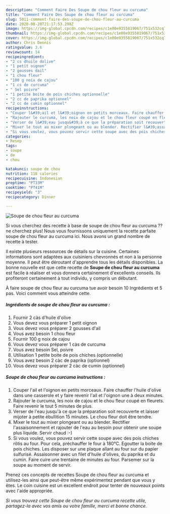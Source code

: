 ```yaml
---
description: "Comment Faire Des Soupe de chou fleur au curcuma"
title: "Comment Faire Des Soupe de chou fleur au curcuma"
slug: 5011-comment-faire-des-soupe-de-chou-fleur-au-curcuma
date: 2020-08-20T21:17:53.298Z
image: https://img-global.cpcdn.com/recipes/c1e00e9355819067/751x532cq70/soupe-de-chou-fleur-au-curcuma-photo-principale-de-la-recette.jpg
thumbnail: https://img-global.cpcdn.com/recipes/c1e00e9355819067/751x532cq70/soupe-de-chou-fleur-au-curcuma-photo-principale-de-la-recette.jpg
cover: https://img-global.cpcdn.com/recipes/c1e00e9355819067/751x532cq70/soupe-de-chou-fleur-au-curcuma-photo-principale-de-la-recette.jpg
author: Chris Dennis
ratingvalue: 3.6
reviewcount: 14
recipeingredient:
- "2 cs dhuile dolive"
- "1 petit oignon"
- "2 gousses dail"
- "1 chou fleur"
- "100 g noix de cajou"
- "1 cs de curcuma"
- " Sel poivre"
- "1 petite boite de pois chiches optionnelle"
- "2 cc de paprika optionnel"
- "2 cc de cumin optionnel"
recipeinstructions:
- "Couper l&#39;ail et l&#39;oignon en petits morceaux. Faire chauffer l&#39;huile d&#39;olive dans une casserole et y faire revenir l&#39;ail et l&#39;oignon une à deux minutes."
- "Rajouter le curcuma, les noix de cajou et le chou fleur coupé en fleurets. Faire revenir le tout 5 minutes de plus."
- "Verser de l&#39;eau jusqu&#39;à ce que la préparation soit recouverte et laisser mijoter à petite ébullition 15 minutes. Le chou fleur doit être tendre."
- "Mixer le tout au mixer plongeant ou au blender. Rectifier l&#39;assaisonnement et rajouter de l&#39;eau au besoin pour obtenir une soupe plus liquide. Servir chaud :-)"
- "Si vous voulez, vous pouvez servir cette soupe avec des pois chiches rôtis au four. Pour cela, préchauffer le four à 180℃. Egoutter la boite de pois chiches. Les disposer sur une plaque allant au four sur du papier sulfurisé. Assaisonner avec un filet d&#39;huile d&#39;olives, du paprika et du cumin. Faire cuire une trentaine de minutes au four. Parsemer sur la soupe au moment de servir."
categories:
- Resep
tags:
- soupe
- de
- chou

katakunci: soupe de chou 
nutrition: 118 calories
recipecuisine: Indonesian
preptime: "PT33M"
cooktime: "PT41M"
recipeyield: "3"
recipecategory: Dinner

---
```



![Soupe de chou fleur au curcuma](https://img-global.cpcdn.com/recipes/c1e00e9355819067/751x532cq70/soupe-de-chou-fleur-au-curcuma-photo-principale-de-la-recette.jpg)

Si vous cherchez des recette à base de soupe de chou fleur au curcuma ?? ne cherchez plus! Nous vous fournissons uniquement la recette parfaite soupe de chou fleur au curcuma ici. Nous avons un grand nombre de recette à tester.

Il existe plusieurs ressources de détails sur la cuisine. Certaines informations sont adaptées aux cuisiniers chevronnés et non à la personne moyenne. Il peut être déroutant d'apprendre tous les détails disponibles. La bonne nouvelle est que cette recette de <strong> Soupe de chou fleur au curcuma </strong> est facile à réaliser et vous donnera certainement d'excellents conseils. Ils profiteront certainement à tout individu, y compris un débutant.

<!--inarticleads1-->

À faire soupe de chou fleur au curcuma tue avoir besoin 10 Ingrédients et 5 pas. Voici comment vous atteindre cette.

##### Ingrédients de soupe de chou fleur au curcuma :

1. Fournir 2 càs d&#39;huile d&#39;olive
1. Vous devez vous préparer 1 petit oignon
1. Vous devez vous préparer 2 gousses d&#39;ail
1. Vous avez besoin 1 chou fleur
1. Fournir 100 g noix de cajou
1. Vous devez vous préparer 1 càs de curcuma
1. Vous avez besoin  Sel, poivre
1. Utilisation 1 petite boite de pois chiches (optionnelle)
1. Vous avez besoin 2 càc de paprika (optionnel)
1. Vous devez vous préparer 2 càc de cumin (optionnel)




<!--inarticleads2-->

##### Soupe de chou fleur au curcuma instructions :

1. Couper l&#39;ail et l&#39;oignon en petits morceaux. Faire chauffer l&#39;huile d&#39;olive dans une casserole et y faire revenir l&#39;ail et l&#39;oignon une à deux minutes.
1. Rajouter le curcuma, les noix de cajou et le chou fleur coupé en fleurets. Faire revenir le tout 5 minutes de plus.
1. Verser de l&#39;eau jusqu&#39;à ce que la préparation soit recouverte et laisser mijoter à petite ébullition 15 minutes. Le chou fleur doit être tendre.
1. Mixer le tout au mixer plongeant ou au blender. Rectifier l&#39;assaisonnement et rajouter de l&#39;eau au besoin pour obtenir une soupe plus liquide. Servir chaud :-)
1. Si vous voulez, vous pouvez servir cette soupe avec des pois chiches rôtis au four. Pour cela, préchauffer le four à 180℃. Egoutter la boite de pois chiches. Les disposer sur une plaque allant au four sur du papier sulfurisé. Assaisonner avec un filet d&#39;huile d&#39;olives, du paprika et du cumin. Faire cuire une trentaine de minutes au four. Parsemer sur la soupe au moment de servir.




<!--inarticleads1-->

<p>
Prenez ces concepts de recettes Soupe de chou fleur au curcuma et utilisez-les ainsi que peut-être même expérimentez pendant que vous y êtes. Le coin cuisine est un excellent endroit pour tenter de nouveaux points avec l'aide appropriée.
</p>

<p>
<i>Si vous trouvez cette Soupe de chou fleur au curcuma recette utile, partagez-la avec vos amis ou votre famille, merci et bonne chance.</i>
</p>
